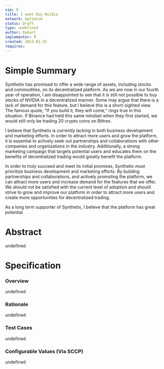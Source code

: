 ```yaml
---
sip: 0
title: I want buy Nvidia
network: Optimism
status: Draft
type: undefined
author: Dybart
implementor: ?
created: 2023-01-25
requires: 
---
```


# Simple Summary

<p>Synthetix has promised to offer a wide range of assets, including stocks and commodities, on its decentralized platform. As we are now in our fourth year of operation, I am disappointed to see that it is still not possible to buy stocks of NVIDIA in a decentralized manner. Some may argue that there is a lack of demand for this feature, but I believe this is a short-sighted view. The famous quote, "If you build it, they will come," rings true in this situation. If Binance had held this same mindset when they first started, we would still only be trading 20 crypto coins on Bittrex.</p><p>I believe that Synthetix is currently lacking in both business development and marketing efforts. In order to attract more users and grow the platform, it is essential to actively seek out partnerships and collaborations with other companies and organizations in the industry. Additionally, a strong marketing campaign that targets potential users and educates them on the benefits of decentralized trading would greatly benefit the platform.</p><p>In order to truly succeed and meet its initial promises, Synthetix must prioritize business development and marketing efforts. By building partnerships and collaborations, and actively promoting the platform, we can attract more users and increase demand for the features that we offer. We should not be satisfied with the current level of adoption and should strive to grow and improve our platform in order to attract more users and create more opportunities for decentralized trading.</p><p>As a long term supporter of Synthetix, I believe that the platform has great potential</p>

# Abstract

undefined

# Specification


### Overview

undefined

### Rationale

undefined

### Test Cases

undefined


### Configurable Values (Via SCCP)

undefined